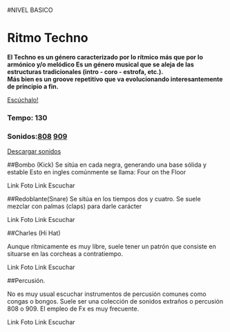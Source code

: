 #NIVEL BASICO


# Ritmo Techno 

**El Techno es un género caracterizado por lo rítmico más que por lo armónico y/o melódico
Es un género musical que se aleja de las estructuras tradicionales (intro - coro - estrofa, etc.).  
Más bien es un groove repetitivo que va evolucionando interesantemente de principio a fin.**

[Escúchalo!](https://www.youtube.com/user/Quakeschranzer666)


### Tempo: 130    
### Sonidos:[808](http://es.wikipedia.org/wiki/Roland_TR-808) [909](http://es.wikipedia.org/wiki/Roland_TR-909)
[Descargar sonidos](http://samples.kb6.de/downloads_snare_drum.php)


##Bombo (Kick)
Se sitúa en cada negra, generando una base sólida y estable
Esto en ingles comúnmente se llama: Four on the Floor  

Link Foto
Link Escuchar

##Redoblante(Snare)
Se sitúa en los tiempos dos y cuatro. 
Se suele mezclar con palmas (claps) para darle carácter 

Link Foto
Link Escuchar

##Charles (Hi Hat)

Aunque rítmicamente es muy libre, suele tener un patrón que consiste en situarse en las corcheas a contratiempo.

Link Foto
Link Escuchar

##Percusión.

No es muy usual escuchar instrumentos de percusión comunes como congas o bongos. 
Suele ser una colección de sonidos extraños o percusión 808 o 909. El empleo de Fx es muy frecuente.  


Link Foto
Link Escuchar

